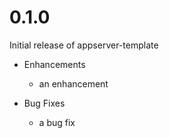 # 0.1.0

Initial release of appserver-template

* Enhancements
  * an enhancement

* Bug Fixes
  * a bug fix
